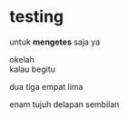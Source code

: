 # testing
untuk <b>mengetes</b> saja ya
<p>okelah<br /> kalau begitu
<p>dua tiga empat lima</p>
<p>enam tujuh delapan sembilan</p>
